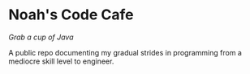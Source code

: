 # Noah's Code Cafe


<i>Grab a cup of Java</i>

A public repo documenting my gradual strides in programming from a mediocre skill level to engineer.
